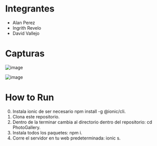 # Integrantes

- Alan Perez
- Ingrith Revelo
- David Vallejo

# Capturas

![image](https://github.com/DavidPK8/PhotoGallery/assets/127541791/1e60a91c-18d2-4dbd-905b-0c0220c197e9)

![image](https://github.com/DavidPK8/PhotoGallery/assets/127541791/2df68480-d30a-46e1-b55c-c2f53fd1c1b6)


# How to Run

0. Instala ionic de ser necesario npm install -g @ionic/cli.
1. Clona este repositorio.
2. Dentro de la terminar cambia al directorio dentro del repositorio: cd PhotoGallery.
3. Instala todos los paquetes: npm i.
4. Corre el servidor en tu web predeterminada: ionic s.
